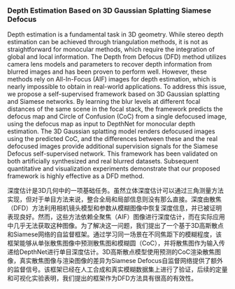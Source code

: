 ### Depth Estimation Based on 3D Gaussian Splatting Siamese Defocus

Depth estimation is a fundamental task in 3D geometry. While stereo depth estimation can be achieved through triangulation methods, it is not as straightforward for monocular methods, which require the integration of global and local information. The Depth from Defocus (DFD) method utilizes camera lens models and parameters to recover depth information from blurred images and has been proven to perform well. However, these methods rely on All-In-Focus (AIF) images for depth estimation, which is nearly impossible to obtain in real-world applications. To address this issue, we propose a self-supervised framework based on 3D Gaussian splatting and Siamese networks. By learning the blur levels at different focal distances of the same scene in the focal stack, the framework predicts the defocus map and Circle of Confusion (CoC) from a single defocused image, using the defocus map as input to DepthNet for monocular depth estimation. The 3D Gaussian splatting model renders defocused images using the predicted CoC, and the differences between these and the real defocused images provide additional supervision signals for the Siamese Defocus self-supervised network. This framework has been validated on both artificially synthesized and real blurred datasets. Subsequent quantitative and visualization experiments demonstrate that our proposed framework is highly effective as a DFD method.

深度估计是3D几何中的一项基础任务。虽然立体深度估计可以通过三角测量方法实现，但对于单目方法来说，整合全局和局部信息则没有那么直接。深度由散焦（DFD）方法利用相机镜头模型和参数从模糊图像中恢复深度信息，并已被证明表现良好。然而，这些方法依赖全聚焦（AIF）图像进行深度估计，而在实际应用中几乎无法获取这种图像。为了解决这一问题，我们提出了一个基于3D高斯散点和Siamese网络的自监督框架。通过学习同一场景在不同焦距下的模糊程度，该框架能够从单张散焦图像中预测散焦图和模糊圆（CoC），并将散焦图作为输入传递给DepthNet进行单目深度估计。3D高斯散点模型使用预测的CoC渲染散焦图像，真实散焦图像与渲染图像的差异为Siamese Defocus自监督网络提供了额外的监督信号。该框架已经在人工合成和真实模糊数据集上进行了验证，后续的定量和可视化实验表明，我们提出的框架作为DFD方法具有很高的有效性。
